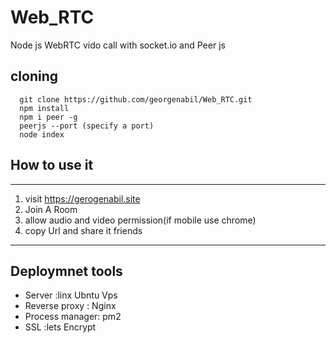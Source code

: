 # Web_RTC
Node js WebRTC vido call with socket.io and Peer js 

## cloning
```
  git clone https://github.com/georgenabil/Web_RTC.git
  npm install
  npm i peer -g
  peerjs --port (specify a port)
  node index 
```

## How to use it
---
1. visit https://gerogenabil.site 
2. Join A Room
3. allow audio and video permission(if mobile use chrome)
4. copy Url and share it friends
---

## Deploymnet tools 
* Server :linx Ubntu Vps
* Reverse proxy : Nginx 
* Process manager: pm2
* SSL :lets Encrypt
